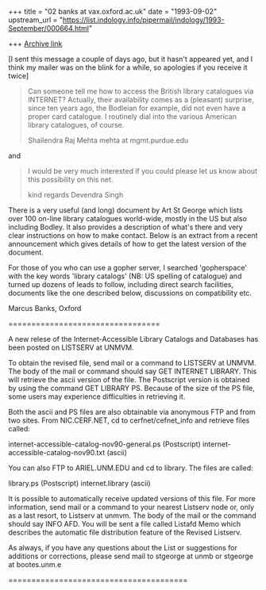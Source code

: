 +++
title = "02 banks at vax.oxford.ac.uk"
date = "1993-09-02"
upstream_url = "https://list.indology.info/pipermail/indology/1993-September/000664.html"

+++
[Archive link](https://list.indology.info/pipermail/indology/1993-September/000664.html)

[I sent this message a couple of days ago, but it hasn't appeared yet, and
I think my mailer was on the blink for a while, so apologies if you receive
it twice]

>Can someone tell me how to access the British library catalogues via INTERNET?
>Actually, their availability comes as  a (pleasant) surprise, since ten years
>ago, the Bodleian for example, did not even have a proper card catalogue. I
>routinely dial into the various American library catalogues, of course.
>
>Shailendra Raj Mehta
>mehta at mgmt.purdue.edu

and

>I would be very much interested if you could please let us know about this 
>possibility on this net.
>
>kind regards
>Devendra Singh 

There is a very useful (and long) document by Art St George which lists
over 100 on-line library catalogues world-wide, mostly in the US but also
including Bodley. It also provides a description of what's there and very
clear instructions on how to make contact. Below is an extract from a
recent announcement which gives details of how to get the latest version of
the document.

For those of you who can use a gopher server, I searched 'gopherspace' with
the key words 'library catalogs' (NB: US spelling of catalogue) and turned
up dozens of leads to follow, including direct search facilities, documents
like the one described below, discussions on compatibility etc.

Marcus Banks, Oxford

=================================

A new relese of the Internet-Accessible Library Catalogs
and Databases has been posted on LISTSERV at UNMVM.

To obtain the revised file, send mail or a command to
LISTSERV at UNMVM.  The body of the mail or command should say
GET INTERNET LIBRARY. This will retrieve the ascii version of
the file.  The Postscript version is obtained by using the
command GET LIBRARY PS.  Because of the size of the PS
file, some users may experience difficulties in retrieving
it.

Both the ascii and PS files are also obtainable via
anonymous FTP and from two sites. From NIC.CERF.NET, cd
to cerfnet/cefnet_info and retrieve files called:

internet-accessible-catalog-nov90-general.ps (Postscript)
internet-accessible-catalog-nov90.txt (ascii)

You can also FTP to ARIEL.UNM.EDU and cd to library.
The files are called:

library.ps (Postscript)
internet.library (ascii)

It is possible to automatically receive updated versions of
this file. For more information, send mail or a command to
your nearest Listserv node or, only as a last resort, to
Listserv at unmvm. The body of the mail or the command should
say INFO AFD.  You will be sent a file called Listafd Memo
which describes the automatic file distribution feature
of the Revised Listserv.


As always, if you have any questions about the List or suggestions
for additions or corrections, please send mail to stgeorge at unmb
or stgeorge at bootes.unm.e

=======================================






